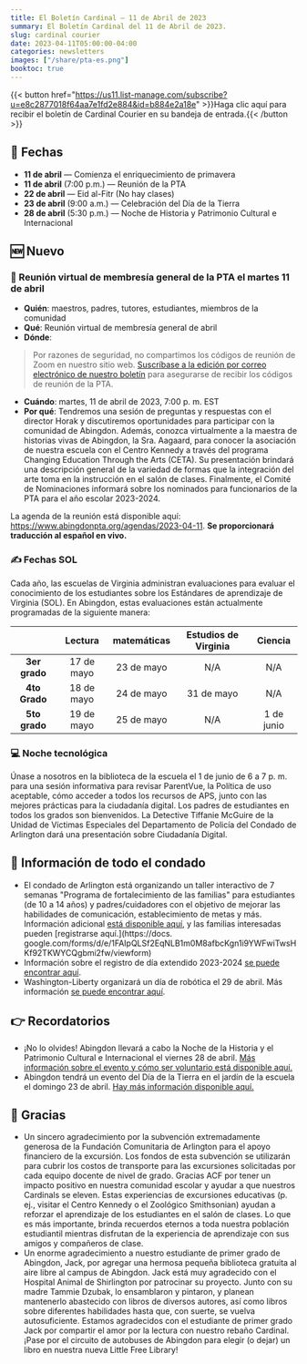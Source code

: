 ```yaml
---
title: El Boletín Cardinal — 11 de Abril de 2023
summary: El Boletín Cardinal del 11 de Abril de 2023.
slug: cardinal courier
date: 2023-04-11T05:00:00-04:00
categories: newsletters
images: ["/share/pta-es.png"]
booktoc: true
---
```


{{< button href="https://us11.list-manage.com/subscribe?u=e8c2877018f64aa7e1fd2e884&id=b884e2a18e" >}}Haga clic aquí para recibir el boletín de Cardinal Courier en su bandeja de entrada.{{< /button >}}

## 📅 Fechas

- **11 de abril** — Comienza el enriquecimiento de primavera
- **11 de abril** (7:00 p.m.) — Reunión de la PTA
- **22 de abril** — Eid al-Fitr (No hay clases)
- **23 de abril** (9:00 a.m.) — Celebración del Día de la Tierra
- **28 de abril** (5:30 p.m.) — Noche de Historia y Patrimonio Cultural e Internacional

## 🆕 Nuevo

### 👋 Reunión virtual de membresía general de la PTA el martes 11 de abril

- **Quién**: maestros, padres, tutores, estudiantes, miembros de la comunidad
- **Qué**: Reunión virtual de membresía general de abril
- **Dónde**:
> Por razones de seguridad, no compartimos los códigos de reunión de Zoom en nuestro sitio web. [Suscríbase a la edición por correo electrónico de nuestro boletín](https://us11.list-manage.com/subscribe?u=e8c2877018f64aa7e1fd2e884&id=b884e2a18e) para asegurarse de recibir los códigos de reunión de la PTA.
- **Cuándo**: martes, 11 de abril de 2023, 7:00 p. m. EST
- **Por qué**: Tendremos una sesión de preguntas y respuestas con el director Horak y discutiremos oportunidades para participar con la comunidad de Abingdon. Además, conozca virtualmente a la maestra de historias vivas de Abingdon, la Sra. Aagaard, para conocer la asociación de nuestra escuela con el Centro Kennedy a través del programa Changing Education Through the Arts (CETA). Su presentación brindará una descripción general de la variedad de formas que la integración del arte toma en la instrucción en el salón de clases. Finalmente, el Comité de Nominaciones informará sobre los nominados para funcionarios de la PTA para el año escolar 2023-2024.

La agenda de la reunión está disponible aquí: https://www.abingdonpta.org/agendas/2023-04-11. **Se proporcionará traducción al español en vivo.**

### ✍️ Fechas SOL

Cada año, las escuelas de Virginia administran evaluaciones para evaluar el conocimiento de los estudiantes sobre los Estándares de aprendizaje de Virginia (SOL). En Abingdon, estas evaluaciones están actualmente programadas de la siguiente manera:

| | Lectura | matemáticas | Estudios de Virginia | Ciencia |
| :-: | :-: | :-: | :-: | :-: |
| **3er grado** | 17 de mayo | 23 de mayo | N/A | N/A |
| **4to Grado** | 18 de mayo | 24 de mayo | 31 de mayo | N/A |
| **5to grado** | 19 de mayo | 25 de mayo | N/A | 1 de junio |

### 💻 Noche tecnológica

Únase a nosotros en la biblioteca de la escuela el 1 de junio de 6 a 7 p. m. para una sesión informativa para revisar ParentVue, la Política de uso aceptable, cómo acceder a todos los recursos de APS, junto con las mejores prácticas para la ciudadanía digital. Los padres de estudiantes en todos los grados son bienvenidos. La Detective Tiffanie McGuire de la Unidad de Víctimas Especiales del Departamento de Policía del Condado de Arlington dará una presentación sobre Ciudadanía Digital.

## 🏢 Información de todo el condado

- El condado de Arlington está organizando un taller interactivo de 7 semanas "Programa de fortalecimiento de las familias" para estudiantes (de 10 a 14 años) y padres/cuidadores con el objetivo de mejorar las habilidades de comunicación, establecimiento de metas y más. Información adicional [está disponible aquí](https://www.arlingtonva.us/Government/Departments/DHS/Child-Family-Services/SFP), y las familias interesadas pueden [registrarse aquí.](https://docs. google.com/forms/d/e/1FAIpQLSf2EqNLB1m0M8afbcKgn1i9YWFwiTwsHKf92TKWYCQgbmi2fw/viewform)
- Información sobre el registro de día extendido 2023-2024 [se puede encontrar aquí](https://www.apsva.us/extended-day/registration/).
- Washington-Liberty organizará un día de robótica el 29 de abril. Más información [se puede encontrar aquí](https://www.apsva.us/ctae/stem/stem-events/).

## 👉 Recordatorios

- ¡No lo olvides! Abingdon llevará a cabo la Noche de la Historia y el Patrimonio Cultural e Internacional el viernes 28 de abril. [Más información sobre el evento y cómo ser voluntario está disponible aquí.](https://docs.google.com/forms/d/e/1FAIpQLSeizr_doYREpIoMxxgNoYP1Y2Musbz9BzvuIe78e_lKHzC-ZA/viewform)
- Abingdon tendrá un evento del Día de la Tierra en el jardín de la escuela el domingo 23 de abril. [Hay más información disponible aquí.](https://www.abingdonpta.org/2023/03/17/earth-day/)

## 🙏 Gracias

- Un sincero agradecimiento por la subvención extremadamente generosa de la Fundación Comunitaria de Arlington para el apoyo financiero de la excursión. Los fondos de esta subvención se utilizarán para cubrir los costos de transporte para las excursiones solicitadas por cada equipo docente de nivel de grado. Gracias ACF por tener un impacto positivo en nuestra comunidad escolar y ayudar a que nuestros Cardinals se eleven. Estas experiencias de excursiones educativas (p. ej., visitar el Centro Kennedy o el Zoológico Smithsonian) ayudan a reforzar el aprendizaje de los estudiantes en el salón de clases. Lo que es más importante, brinda recuerdos eternos a toda nuestra población estudiantil mientras disfrutan de la experiencia de aprendizaje con sus amigos y compañeros de clase.
- Un enorme agradecimiento a nuestro estudiante de primer grado de Abingdon, Jack, por agregar una hermosa pequeña biblioteca gratuita al aire libre al campus de Abingdon. Jack está muy agradecido con el Hospital Animal de Shirlington por patrocinar su proyecto. Junto con su madre Tammie Dzubak, lo ensamblaron y pintaron, y planean mantenerlo abastecido con libros de diversos autores, así como libros sobre diferentes habilidades hasta que, con suerte, se vuelva autosuficiente. Estamos agradecidos con el estudiante de primer grado Jack por compartir el amor por la lectura con nuestro rebaño Cardinal. ¡Pase por el circuito de autobuses de Abingdon para elegir (o dejar) un libro en nuestra nueva Little Free Library!